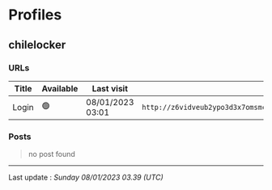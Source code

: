 # Profiles

## **chilelocker**


### URLs
| Title | Available | Last visit | fqdn | screen 
|---|---|---|---|---|
| Login | 🟢 | 08/01/2023 03:01 | `http://z6vidveub2ypo3d3x7omsmcxqwxkkmvn5y3paoufyd2tt4bfbkg33kid.onion` | <a href="https://www.ransomware.live/screenshots/z6vidveub2ypo3d3x7omsmcxqwxkkmvn5y3paoufyd2tt4bfbkg33kid-onion.png" target=_blank>📸</a> | 

### Posts

> no post found


 --- 


Last update : _Sunday 08/01/2023 03.39 (UTC)_

